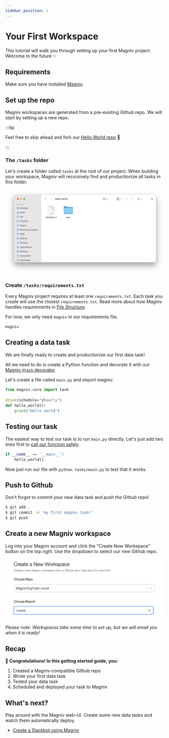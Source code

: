 ```yaml
---
sidebar_position: 2
---
```


# Your First Workspace

This tutorial will walk you through setting up your first Magniv project. Welcome to the future ✨

## Requirements

Make sure you have installed [Magniv](../).

## Set up the repo

Magniv workspaces are generated from a pre-existing Github repo. We will start by setting up a new repo.


:::tip

Feel free to skip ahead and fork our [Hello World repo](https://github.com/MagnivOrg/hello-world) 🍴 

:::

### The `/tasks` folder

Let's create a folder called `tasks` at the root of our project. When building your workspace, Magniv will recursively find and productionize all tasks in this folder.

![Tasks folder screenshot](../../static/img/tasks_folder.png)

### Create `/tasks/requirements.txt`

Every Magniv project requires at least one `requirements.txt`. Each task you create will use the closest `requirements.txt`. Read more about how Magniv handles requirements in [File Structure](../documentation/file-structure).

For now, we only need `magniv` in our requirements file.

```jsx title="/tasks/requirements.txt"
magniv
```

## Creating a data task

We are finally ready to create and productionize our first data task!

All we need to do is create a Python function and decorate it with our [Magniv `@task` decorator](../documentation/task-decorator).

Let's create a file called `main.py` and import magniv.

```python title="/tasks/main.py"
from magniv.core import task

@task(schedule="@hourly")
def hello_world():
	print("Hello world")
```

## Testing our task

The easiest way to test our task is to run `main.py` directly. Let's just add two lines first to [call our function safely](https://www.geeksforgeeks.org/what-does-the-if-__name__-__main__-do/).

```python
if __name__ == '__main__':
	hello_world()
```

Now just run our file with `python tasks/main.py` to test that it works.

## Push to Github

Don't forgot to commit your new data task and push the Github repo!

```bash
$ git add .
$ git commit -m 'my first magniv task!'
$ git push
```

## Create a new Magniv workspace

Log into your Magniv account and click the "Create New Workspace" button on the top right. Use the dropdown to select our new Github repo.

![Create workspace screenshot](../../static/img/create_workspace.png)

_Please note: Workspaces take some time to set up, but we will email you when it is ready!_

## Recap

**🎉 Congratulations! In this getting started guide, you:**
1. Created a Magniv-compatible Github repo 
2. Wrote your first data task
3. Tested your data task
4. Scheduled and deployed your task to Magniv

## What's next?

Play around with the Magniv web-UI. Create some new data tasks and watch them automatically deploy.

- [Create a Slackbot using Magniv](slack-bot)
<!-- Add other docs here -->